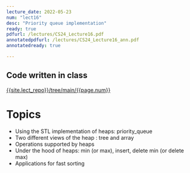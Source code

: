 ```yaml
---
lecture_date: 2022-05-23
num: "lect16"
desc: "Priority queue implementation"
ready: true
pdfurl: /lectures/CS24_Lecture16.pdf
annotatedpdfurl: /lectures/CS24_Lecture16_ann.pdf
annotatedready: true

---
```



## Code written in class
[{{site.lect_repo}}/tree/main/{{page.num}}]({{site.lect_repo}}/tree/main/{{page.num}})


# Topics
* Using the STL implementation of heaps: priority_queue
* Two different views of the heap : tree and array 
* Operations supported by heaps
* Under the hood of heaps: min (or max), insert, delete min (or delete max)
* Applications for fast sorting